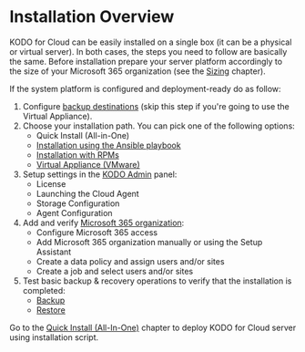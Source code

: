 # Installation Overview

KODO for Cloud can be easily installed on a single box \(it can be a physical or virtual server\). In both cases, the steps you need to follow are basically the same. Before installation prepare your server platform accordingly to the size of your Microsoft 365 organization \(see the [Sizing]() chapter\).

If the system platform is configured and deployment-ready do as follow:

1. Configure [backup destinations]() \(skip this step if you're going to use the Virtual Appliance\).
2. Choose your installation path. You can pick one of the following options:
   * Quick Install \(All-in-One\)
   * ​[Installation using the Ansible playbook​]()
   * [​Installation with RPMs​]()
   * [Virtual Appliance \(VMware\)]()
3. Setup settings in the [KODO Admin]() panel:
   * License 
   * Launching the Cloud Agent
   * Storage Configuration
   * Agent Configuration
4. Add and verify [Microsoft 365 organization]():
   * Configure Microsoft 365 access
   * Add Microsoft 365 organization manually or using the Setup Assistant
   * Create a data policy and assign users and/or sites
   * Create a job  and select users and/or sites
5. Test basic backup & recovery operations to verify that the installation is completed:
   * [Backup]()​ 
   * [Restore]() 

Go to the [Quick Install \(All-In-One\)]() chapter to deploy KODO for Cloud server using installation script.

